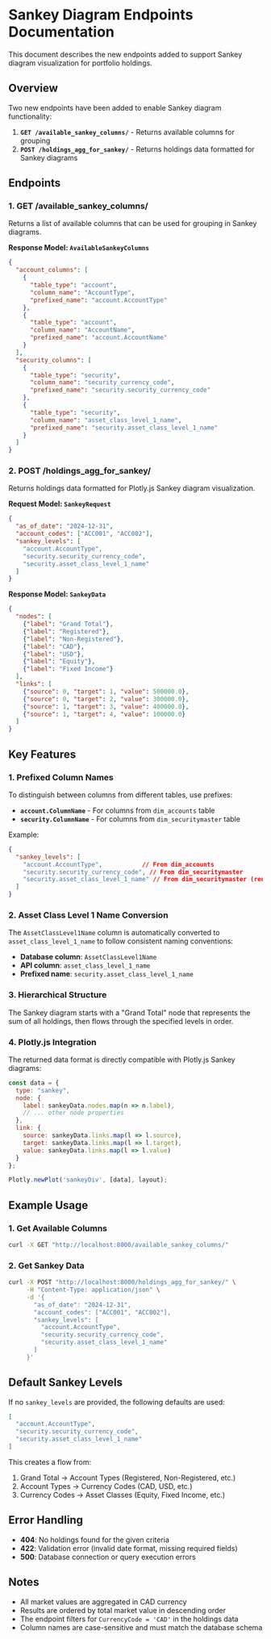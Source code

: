 # Sankey Diagram Endpoints Documentation

This document describes the new endpoints added to support Sankey diagram visualization for portfolio holdings.

## Overview

Two new endpoints have been added to enable Sankey diagram functionality:

1. **`GET /available_sankey_columns/`** - Returns available columns for grouping
2. **`POST /holdings_agg_for_sankey/`** - Returns holdings data formatted for Sankey diagrams

## Endpoints

### 1. GET /available_sankey_columns/

Returns a list of available columns that can be used for grouping in Sankey diagrams.

**Response Model: `AvailableSankeyColumns`**

```json
{
  "account_columns": [
    {
      "table_type": "account",
      "column_name": "AccountType", 
      "prefixed_name": "account.AccountType"
    },
    {
      "table_type": "account",
      "column_name": "AccountName",
      "prefixed_name": "account.AccountName"
    }
  ],
  "security_columns": [
    {
      "table_type": "security",
      "column_name": "security_currency_code",
      "prefixed_name": "security.security_currency_code"
    },
    {
      "table_type": "security", 
      "column_name": "asset_class_level_1_name",
      "prefixed_name": "security.asset_class_level_1_name"
    }
  ]
}
```

### 2. POST /holdings_agg_for_sankey/

Returns holdings data formatted for Plotly.js Sankey diagram visualization.

**Request Model: `SankeyRequest`**

```json
{
  "as_of_date": "2024-12-31",
  "account_codes": ["ACC001", "ACC002"],
  "sankey_levels": [
    "account.AccountType",
    "security.security_currency_code", 
    "security.asset_class_level_1_name"
  ]
}
```

**Response Model: `SankeyData`**

```json
{
  "nodes": [
    {"label": "Grand Total"},
    {"label": "Registered"},
    {"label": "Non-Registered"},
    {"label": "CAD"},
    {"label": "USD"},
    {"label": "Equity"},
    {"label": "Fixed Income"}
  ],
  "links": [
    {"source": 0, "target": 1, "value": 500000.0},
    {"source": 0, "target": 2, "value": 300000.0},
    {"source": 1, "target": 3, "value": 400000.0},
    {"source": 1, "target": 4, "value": 100000.0}
  ]
}
```

## Key Features

### 1. Prefixed Column Names

To distinguish between columns from different tables, use prefixes:

- **`account.ColumnName`** - For columns from `dim_accounts` table
- **`security.ColumnName`** - For columns from `dim_securitymaster` table

Example:
```json
{
  "sankey_levels": [
    "account.AccountType",           // From dim_accounts
    "security.security_currency_code", // From dim_securitymaster
    "security.asset_class_level_1_name" // From dim_securitymaster (renamed)
  ]
}
```

### 2. Asset Class Level 1 Name Conversion

The `AssetClassLevel1Name` column is automatically converted to `asset_class_level_1_name` to follow consistent naming conventions:

- **Database column**: `AssetClassLevel1Name`
- **API column**: `asset_class_level_1_name`
- **Prefixed name**: `security.asset_class_level_1_name`

### 3. Hierarchical Structure

The Sankey diagram starts with a "Grand Total" node that represents the sum of all holdings, then flows through the specified levels in order.

### 4. Plotly.js Integration

The returned data format is directly compatible with Plotly.js Sankey diagrams:

```javascript
const data = {
  type: "sankey",
  node: {
    label: sankeyData.nodes.map(n => n.label),
    // ... other node properties
  },
  link: {
    source: sankeyData.links.map(l => l.source),
    target: sankeyData.links.map(l => l.target), 
    value: sankeyData.links.map(l => l.value)
  }
};

Plotly.newPlot('sankeyDiv', [data], layout);
```

## Example Usage

### 1. Get Available Columns

```bash
curl -X GET "http://localhost:8000/available_sankey_columns/"
```

### 2. Get Sankey Data

```bash
curl -X POST "http://localhost:8000/holdings_agg_for_sankey/" \
     -H "Content-Type: application/json" \
     -d '{
       "as_of_date": "2024-12-31",
       "account_codes": ["ACC001", "ACC002"],
       "sankey_levels": [
         "account.AccountType",
         "security.security_currency_code",
         "security.asset_class_level_1_name"
       ]
     }'
```

## Default Sankey Levels

If no `sankey_levels` are provided, the following defaults are used:

```json
[
  "account.AccountType",
  "security.security_currency_code", 
  "security.asset_class_level_1_name"
]
```

This creates a flow from:
1. Grand Total → Account Types (Registered, Non-Registered, etc.)
2. Account Types → Currency Codes (CAD, USD, etc.)
3. Currency Codes → Asset Classes (Equity, Fixed Income, etc.)

## Error Handling

- **404**: No holdings found for the given criteria
- **422**: Validation error (invalid date format, missing required fields)
- **500**: Database connection or query execution errors

## Notes

- All market values are aggregated in CAD currency
- Results are ordered by total market value in descending order
- The endpoint filters for `CurrencyCode = 'CAD'` in the holdings data
- Column names are case-sensitive and must match the database schema
